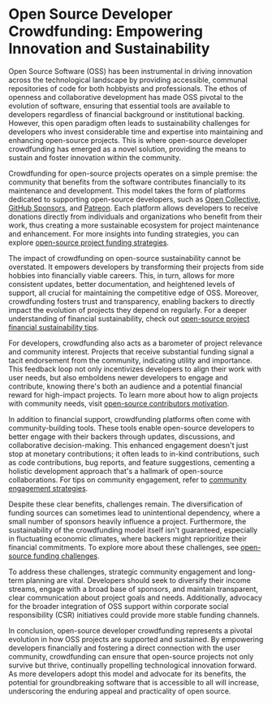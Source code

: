 # Open Source Developer Crowdfunding: Empowering Innovation and Sustainability

Open Source Software (OSS) has been instrumental in driving innovation across the technological landscape by providing accessible, communal repositories of code for both hobbyists and professionals. The ethos of openness and collaborative development has made OSS pivotal to the evolution of software, ensuring that essential tools are available to developers regardless of financial background or institutional backing. However, this open paradigm often leads to sustainability challenges for developers who invest considerable time and expertise into maintaining and enhancing open-source projects. This is where open-source developer crowdfunding has emerged as a novel solution, providing the means to sustain and foster innovation within the community.

Crowdfunding for open-source projects operates on a simple premise: the community that benefits from the software contributes financially to its maintenance and development. This model takes the form of platforms dedicated to supporting open-source developers, such as [Open Collective](https://opencollective.com/), [GitHub Sponsors](https://github.com/sponsors), and [Patreon](https://www.patreon.com/). Each platform allows developers to receive donations directly from individuals and organizations who benefit from their work, thus creating a more sustainable ecosystem for project maintenance and enhancement. For more insights into funding strategies, you can explore [open-source project funding strategies](https://www.license-token.com/wiki/open-source-project-funding-strategies).

The impact of crowdfunding on open-source sustainability cannot be overstated. It empowers developers by transforming their projects from side hobbies into financially viable careers. This, in turn, allows for more consistent updates, better documentation, and heightened levels of support, all crucial for maintaining the competitive edge of OSS. Moreover, crowdfunding fosters trust and transparency, enabling backers to directly impact the evolution of projects they depend on regularly. For a deeper understanding of financial sustainability, check out [open-source project financial sustainability tips](https://www.license-token.com/wiki/open-source-project-financial-sustainability-tips).

For developers, crowdfunding also acts as a barometer of project relevance and community interest. Projects that receive substantial funding signal a tacit endorsement from the community, indicating utility and importance. This feedback loop not only incentivizes developers to align their work with user needs, but also emboldens newer developers to engage and contribute, knowing there's both an audience and a potential financial reward for high-impact projects. To learn more about how to align projects with community needs, visit [open-source contributors motivation](https://www.license-token.com/wiki/open-source-contributors-motivation).

In addition to financial support, crowdfunding platforms often come with community-building tools. These tools enable open-source developers to better engage with their backers through updates, discussions, and collaborative decision-making. This enhanced engagement doesn't just stop at monetary contributions; it often leads to in-kind contributions, such as code contributions, bug reports, and feature suggestions, cementing a holistic development approach that's a hallmark of open-source collaborations. For tips on community engagement, refer to [community engagement strategies](https://www.license-token.com/wiki/community-engagement-strategies).

Despite these clear benefits, challenges remain. The diversification of funding sources can sometimes lead to unintentional dependency, where a small number of sponsors heavily influence a project. Furthermore, the sustainability of the crowdfunding model itself isn't guaranteed, especially in fluctuating economic climates, where backers might reprioritize their financial commitments. To explore more about these challenges, see [open-source funding challenges](https://www.license-token.com/wiki/open-source-funding-challenges).

To address these challenges, strategic community engagement and long-term planning are vital. Developers should seek to diversify their income streams, engage with a broad base of sponsors, and maintain transparent, clear communication about project goals and needs. Additionally, advocacy for the broader integration of OSS support within corporate social responsibility (CSR) initiatives could provide more stable funding channels.

In conclusion, open-source developer crowdfunding represents a pivotal evolution in how OSS projects are supported and sustained. By empowering developers financially and fostering a direct connection with the user community, crowdfunding can ensure that open-source projects not only survive but thrive, continually propelling technological innovation forward. As more developers adopt this model and advocate for its benefits, the potential for groundbreaking software that is accessible to all will increase, underscoring the enduring appeal and practicality of open source.